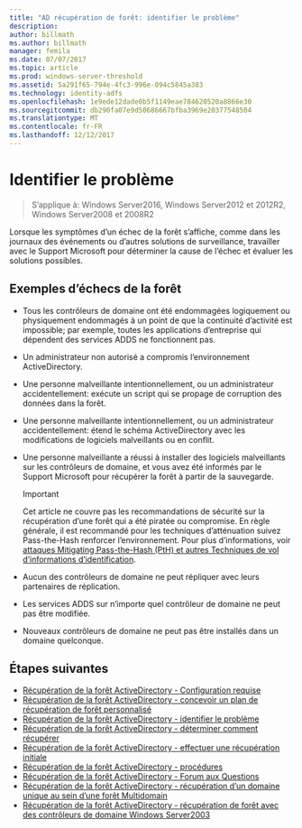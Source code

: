 ```yaml
---
title: "AD récupération de forêt: identifier le problème"
description: 
author: billmath
ms.author: billmath
manager: femila
ms.date: 07/07/2017
ms.topic: article
ms.prod: windows-server-threshold
ms.assetid: 5a291f65-794e-4fc3-996e-094c5845a383
ms.technology: identity-adfs
ms.openlocfilehash: 1e9ede12dade0b5f1149eae784620520a8866e30
ms.sourcegitcommit: db290fa07e9d50686667bfba3969e20377548504
ms.translationtype: MT
ms.contentlocale: fr-FR
ms.lasthandoff: 12/12/2017
---
```

# <a name="identify-the-problem"></a>Identifier le problème

>S’applique à: Windows Server2016, Windows Server2012 et 2012R2, Windows Server2008 et 2008R2
  
 Lorsque les symptômes d’un échec de la forêt s’affiche, comme dans les journaux des événements ou d’autres solutions de surveillance, travailler avec le Support Microsoft pour déterminer la cause de l’échec et évaluer les solutions possibles.  
 
## <a name="examples-of-forest-wide-failures"></a>Exemples d’échecs de la forêt 
  
-   Tous les contrôleurs de domaine ont été endommagées logiquement ou physiquement endommagés à un point de que la continuité d’activité est impossible; par exemple, toutes les applications d’entreprise qui dépendent des services ADDS ne fonctionnent pas.  
  
-   Un administrateur non autorisé a compromis l’environnement ActiveDirectory.  
  
-   Une personne malveillante intentionnellement, ou un administrateur accidentellement: exécute un script qui se propage de corruption des données dans la forêt.  
  
-   Une personne malveillante intentionnellement, ou un administrateur accidentellement: étend le schéma ActiveDirectory avec les modifications de logiciels malveillants ou en conflit.  
  
-   Une personne malveillante a réussi à installer des logiciels malveillants sur les contrôleurs de domaine, et vous avez été informés par le Support Microsoft pour récupérer la forêt à partir de la sauvegarde.  
  
    > [!IMPORTANT]
    >  Cet article ne couvre pas les recommandations de sécurité sur la récupération d’une forêt qui a été piratée ou compromise. En règle générale, il est recommandé pour les techniques d’atténuation suivez Pass-the-Hash renforcer l’environnement. Pour plus d’informations, voir [attaques Mitigating Pass-the-Hash (PtH) et autres Techniques de vol d’informations d’identification](https://www.microsoft.com/download/details.aspx?id=36036).  
  
-   Aucun des contrôleurs de domaine ne peut répliquer avec leurs partenaires de réplication.  
  
-   Les services ADDS sur n’importe quel contrôleur de domaine ne peut pas être modifiée.  
  
-   Nouveaux contrôleurs de domaine ne peut pas être installés dans un domaine quelconque.  
  
## <a name="next-steps"></a>Étapes suivantes
-   [Récupération de la forêt ActiveDirectory - Configuration requise](AD-Forest-Recovery-Prerequisties.md)  
-   [Récupération de la forêt ActiveDirectory - concevoir un plan de récupération de forêt personnalisé](AD-Forest-Recovery-Devising-a-Plan.md)  
- [Récupération de la forêt ActiveDirectory - identifier le problème](AD-Forest-Recovery-Identify-the-Problem.md)
-   [Récupération de la forêt ActiveDirectory - déterminer comment récupérer](AD-Forest-Recovery-Determine-how-to-Recover.md)
-   [Récupération de la forêt ActiveDirectory - effectuer une récupération initiale](AD-Forest-Recovery-Perform-initial-recovery.md)  
-   [Récupération de la forêt ActiveDirectory - procédures](AD-Forest-Recovery-Procedures.md)  
-   [Récupération de la forêt ActiveDirectory - Forum aux Questions](AD-Forest-Recovery-FAQ.md)  
-   [Récupération de la forêt ActiveDirectory - récupération d’un domaine unique au sein d’une forêt Multidomain](AD-Forest-Recovery-Single-Domain-in-Multidomain-Recovery.md)  
-   [Récupération de la forêt ActiveDirectory - récupération de forêt avec des contrôleurs de domaine Windows Server2003](AD-Forest-Recovery-Windows-Server-2003.md) 
